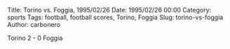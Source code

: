 Title: Torino vs. Foggia, 1995/02/26
Date: 1995/02/26 00:00
Category: sports
Tags: football, football scores, Torino, Foggia
Slug: torino-vs-foggia
Author: carbonero


Torino 2 - 0 Foggia
